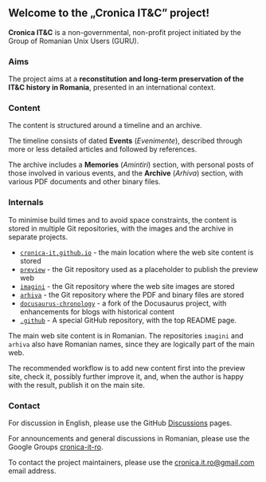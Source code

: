 ## Welcome to the „Cronica IT&C” project!

**Cronica IT&C** is a non-governmental, non-profit project initiated by
the Group of Romanian Unix Users (GURU).

### Aims

The project aims at a **reconstitution and long-term preservation
of the IT&C history in Romania**, 
presented in an international context.

### Content

The content is structured around a timeline and an archive.

The timeline consists of dated **Events** (_Evenimente_),
described through more or less detailed articles and followed 
by references.

The archive includes a **Memories** (_Amintiri_) section, with
personal posts of those involved in various events, and the 
**Archive** (_Arhiva_) section, with various PDF documents and other 
binary files.

### Internals

To minimise build times and to avoid space constraints, the content 
is stored in multiple Git repositories, with the images and the
archive in separate projects.

- [`cronica-it.github.io`](https://github.com/cronica-it/cronica-it.github.io) -
  the main location where the web site content is stored
- [`preview`](https://github.com/cronica-it/preview) -
  the Git repository used as a placeholder to publish the preview web
- [`imagini`](https://github.com/cronica-it/imagini) -
  the Git repository where the web site images are stored
- [`arhiva`](https://github.com/cronica-it/arhiva) -
  the Git repository where the PDF and binary files are stored
- [`docusaurus-chronology`](https://github.com/cronica-it/docusaurus-chronology) -
  a fork of the Docusaurus project, with enhancements for blogs with historical content
- [`.github`](https://github.com/cronica-it/.github) -
  A special GitHub repository, with the top README page.

The main web site content is in Romanian. The repositories `imagini` and `arhiva` 
also have Romanian names, since they are logically part of the main web.

The recommended workflow is to add new content first into the
preview site, check it, possibly further improve it, and, when
the author is happy with the result, publish it on the main site.

### Contact

For discussion in English, please use the GitHub [Discussions](https://github.com/orgs/cronica-it/discussions) pages.

For announcements and general discussions in Romanian, please use the Google Groups [cronica-it-ro](https://groups.google.com/u/1/g/cronica-it-ro).

To contact the project maintainers, please use the <cronica.it.ro@gmail.com> email address.
